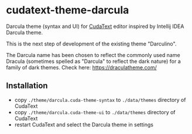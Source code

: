 # cudatext-theme-darcula

Darcula theme (syntax and UI) for [CudaText](https://cudatext.github.io/) editor inspired by Intellij IDEA Darcula
theme.

This is the next step of development of the existing theme "Darculino".

The Darcula name has been chosen to reflect the commonly used name Dracula (sometimes spelled as "Darcula" to reflect the
dark nature) for a family of dark themes. Check here: <https://draculatheme.com/>

## Installation

- copy `./theme/darcula.cuda-theme-syntax` to `./data/themes` directory of CudaText
- copy `./theme/darcula.cuda-theme-ui` to `./data/themes` directory of CudaText
- restart CudaText and select the Darcula theme in settings
